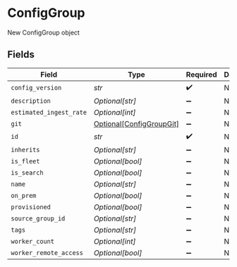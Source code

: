 # ConfigGroup

New ConfigGroup object


## Fields

| Field                                                             | Type                                                              | Required                                                          | Description                                                       |
| ----------------------------------------------------------------- | ----------------------------------------------------------------- | ----------------------------------------------------------------- | ----------------------------------------------------------------- |
| `config_version`                                                  | *str*                                                             | :heavy_check_mark:                                                | N/A                                                               |
| `description`                                                     | *Optional[str]*                                                   | :heavy_minus_sign:                                                | N/A                                                               |
| `estimated_ingest_rate`                                           | *Optional[int]*                                                   | :heavy_minus_sign:                                                | N/A                                                               |
| `git`                                                             | [Optional[ConfigGroupGit]](../../models/shared/configgroupgit.md) | :heavy_minus_sign:                                                | N/A                                                               |
| `id`                                                              | *str*                                                             | :heavy_check_mark:                                                | N/A                                                               |
| `inherits`                                                        | *Optional[str]*                                                   | :heavy_minus_sign:                                                | N/A                                                               |
| `is_fleet`                                                        | *Optional[bool]*                                                  | :heavy_minus_sign:                                                | N/A                                                               |
| `is_search`                                                       | *Optional[bool]*                                                  | :heavy_minus_sign:                                                | N/A                                                               |
| `name`                                                            | *Optional[str]*                                                   | :heavy_minus_sign:                                                | N/A                                                               |
| `on_prem`                                                         | *Optional[bool]*                                                  | :heavy_minus_sign:                                                | N/A                                                               |
| `provisioned`                                                     | *Optional[bool]*                                                  | :heavy_minus_sign:                                                | N/A                                                               |
| `source_group_id`                                                 | *Optional[str]*                                                   | :heavy_minus_sign:                                                | N/A                                                               |
| `tags`                                                            | *Optional[str]*                                                   | :heavy_minus_sign:                                                | N/A                                                               |
| `worker_count`                                                    | *Optional[int]*                                                   | :heavy_minus_sign:                                                | N/A                                                               |
| `worker_remote_access`                                            | *Optional[bool]*                                                  | :heavy_minus_sign:                                                | N/A                                                               |